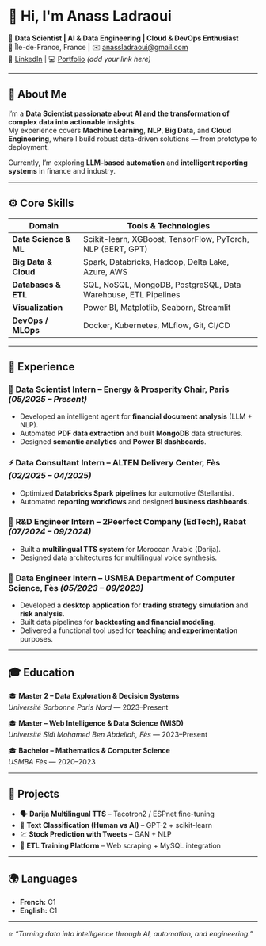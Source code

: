 # 👋 Hi, I'm Anass Ladraoui  

🎯 **Data Scientist | AI & Data Engineering | Cloud & DevOps Enthusiast**  
📍 Île-de-France, France | ✉️ [anassladraoui@gmail.com](mailto:anassladraoui@gmail.com)  
🔗 [LinkedIn](https://www.linkedin.com/in/ladraouianass/) | 💻 [Portfolio](#) *(add your link here)*  

---

## 🧠 About Me  

I’m a **Data Scientist passionate about AI and the transformation of complex data into actionable insights**.  
My experience covers **Machine Learning**, **NLP**, **Big Data**, and **Cloud Engineering**, where I build robust data-driven solutions — from prototype to deployment.  

Currently, I’m exploring **LLM-based automation** and **intelligent reporting systems** in finance and industry.  

---

## ⚙️ Core Skills  

| Domain | Tools & Technologies |
|--------|----------------------|
| **Data Science & ML** | Scikit-learn, XGBoost, TensorFlow, PyTorch, NLP (BERT, GPT) |
| **Big Data & Cloud** | Spark, Databricks, Hadoop, Delta Lake, Azure, AWS |
| **Databases & ETL** | SQL, NoSQL, MongoDB, PostgreSQL, Data Warehouse, ETL Pipelines |
| **Visualization** | Power BI, Matplotlib, Seaborn, Streamlit |
| **DevOps / MLOps** | Docker, Kubernetes, MLflow, Git, CI/CD |

---

## 💼 Experience  

### 🧩 **Data Scientist Intern – Energy & Prosperity Chair, Paris** *(05/2025 – Present)*  
- Developed an intelligent agent for **financial document analysis** (LLM + NLP).  
- Automated **PDF data extraction** and built **MongoDB** data structures.  
- Designed **semantic analytics** and **Power BI dashboards**.  

### ⚡ **Data Consultant Intern – ALTEN Delivery Center, Fès** *(02/2025 – 04/2025)*  
- Optimized **Databricks Spark pipelines** for automotive (Stellantis).  
- Automated **reporting workflows** and designed **business dashboards**.  

### 🧠 **R&D Engineer Intern – 2Peerfect Company (EdTech), Rabat** *(07/2024 – 09/2024)*  
- Built a **multilingual TTS system** for Moroccan Arabic (Darija).  
- Designed data architectures for multilingual voice synthesis.

### 🧮 **Data Engineer Intern – USMBA Department of Computer Science, Fès** *(05/2023 – 09/2023)*  
- Developed a **desktop application** for **trading strategy simulation** and **risk analysis**.  
- Built data pipelines for **backtesting and financial modeling**.  
- Delivered a functional tool used for **teaching and experimentation** purposes. 

---

## 🎓 Education  

🎓 **Master 2 – Data Exploration & Decision Systems**  
*Université Sorbonne Paris Nord* — 2023–Present  

🎓 **Master – Web Intelligence & Data Science (WISD)**  
*Université Sidi Mohamed Ben Abdellah, Fès* — 2023–Present  

🎓 **Bachelor – Mathematics & Computer Science**  
*USMBA Fès* — 2020–2023  

---

## 🚀 Projects  

- 🗣️ **Darija Multilingual TTS** – Tacotron2 / ESPnet fine-tuning  
- 🧾 **Text Classification (Human vs AI)** – GPT-2 + scikit-learn  
- 💹 **Stock Prediction with Tweets** – GAN + NLP  
- 🧰 **ETL Training Platform** – Web scraping + MySQL integration  

---

## 🌍 Languages  

- **French:** C1  
- **English:** C1  

---

⭐ *“Turning data into intelligence through AI, automation, and engineering.”*
